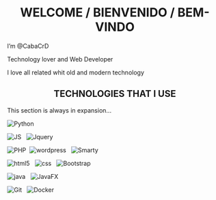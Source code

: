 <h1 align="center"> WELCOME / BIENVENIDO / BEM-VINDO</h1>
<p>I’m @CabaCrD </p>

<p> Technology lover and Web Developer </p>
<p> I love all related whit old and modern technology </p>

<h2 align="center"> TECHNOLOGIES THAT I USE</h2>
<p> This section is always in expansion...</p>

![Python](https://github.com/CabaCrD/CabaCrD/assets/147181926/e64fea00-acfa-4a52-bc94-ce02daadc36b)

![JS](https://github.com/CabaCrD/CabaCrD/assets/147181926/47aabc85-2029-4449-b6c0-edd3346bcf01) &nbsp; ![Jquery](https://github.com/CabaCrD/CabaCrD/assets/147181926/6cf1606d-cd45-42ac-b9b8-5c8f7265ec72)

![PHP](https://github.com/CabaCrD/CabaCrD/assets/147181926/aa0d3fc4-eec7-490c-8013-20082a29e97f) &nbsp;![wordpress](https://github.com/CabaCrD/CabaCrD/assets/147181926/2874c816-aa61-4d3d-b063-0845c4c232b4) &nbsp; ![Smarty](https://github.com/CabaCrD/CabaCrD/assets/147181926/432b17f1-54ec-44e5-a35c-7f4396ca288a)

![html5](https://github.com/CabaCrD/CabaCrD/assets/147181926/fd3b7cd0-44db-49ec-8bc2-e321e3de2cb3) &nbsp; ![css](https://github.com/CabaCrD/CabaCrD/assets/147181926/de21d251-3803-4397-b617-55246be4d8ea) &nbsp; ![Bootstrap](https://github.com/CabaCrD/CabaCrD/assets/147181926/37b964e9-a43b-4220-ba97-45eca4a48e1f)

![java](https://github.com/CabaCrD/CabaCrD/assets/147181926/564f0eb7-eaa0-4b94-823c-499b0875008b) &nbsp; ![JavaFX](https://github.com/CabaCrD/CabaCrD/assets/147181926/c7efe592-7204-4393-9263-d00b372cba02)

![Git](https://github.com/CabaCrD/CabaCrD/assets/147181926/6c3991a4-17f2-4354-8f8e-e82757a24b93) &nbsp; ![Docker](https://github.com/CabaCrD/CabaCrD/assets/147181926/008c2711-34fc-4ceb-afa9-68a6b15b5a1e)



<!---
CabaCrD/CabaCrD is a ✨ special ✨ repository because its `README.md` (this file) appears on your GitHub profile.
You can click the Preview link to take a look at your changes.
--->
